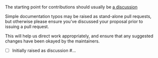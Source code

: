 The starting point for contributions should usually be [a discussion](https://github.com/encode/httpx/discussions)

Simple documentation typos may be raised as stand-alone pull requests, but otherwise please ensure you've discussed your proposal prior to issuing a pull request.

This will help us direct work appropriately, and ensure that any suggested changes have been okayed by the maintainers.

- [ ] Initially raised as discussion #...
